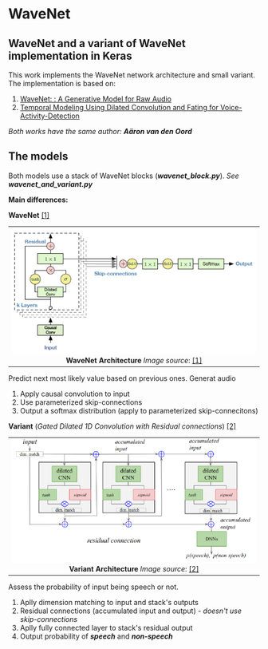 # WaveNet
## WaveNet and a variant of WaveNet implementation in Keras
This work implements the WaveNet network architecture and small variant. The implementation is based on:
1. [WaveNet: : A Generative Model for Raw Audio](https://arxiv.org/pdf/1609.03499.pdf)
2. [Temporal Modeling Using Dilated Convolution and Fating for Voice-Activity-Detection](https://ai.google/research/pubs/pub47212)

_Both works have the same author: **_Aäron van den Oord_**_

## The models
Both models use a stack of WaveNet blocks (_**wavenet_block.py**_). _See **wavenet_and_variant.py**_

**Main differences:**

**WaveNet** [[1]](https://arxiv.org/pdf/1609.03499.pdf)

| |
|:-------------------------:|
|<img width="500" src="./images/wavenet.PNG"> **WaveNet Architecture** _Image source_: [[1]](https://arxiv.org/pdf/1609.03499.pdf)|

Predict next most likely value based on previous ones. Generat audio

1. Apply causal convolution to input
2. Use parameterized skip-connections
3. Output a softmax distribution (apply to parameterized skip-connecitons)

**Variant** (_Gated Dilated 1D Convolution with Residual connections_) [[2]](https://ai.google/research/pubs/pub47212)

| |
|:-------------------------:|
|<img width="500" src="./images/variant.PNG"> **Variant Architecture** _Image source_: [[2]](https://ai.google/research/pubs/pub47212)|

Assess the probability of input being speech or not.

1. Aplly dimension matching to input and stack's outputs
2. Residual connections (accumulated input and output) - _doesn't use skip-connections_
4. Aplly fully connected layer to stack's residual output
3. Output probability of **_speech_** and **_non-speech_**
